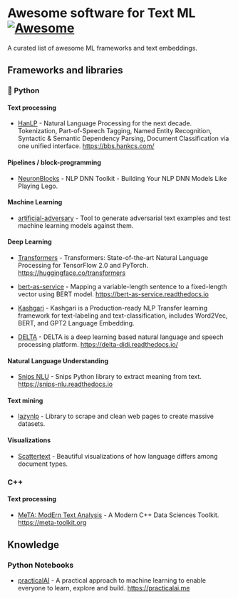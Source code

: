 # Awesome software for Text ML [![Awesome](https://cdn.rawgit.com/sindresorhus/awesome/d7305f38d29fed78fa85652e3a63e154dd8e8829/media/badge.svg)](https://github.com/sindresorhus/awesome)

A curated list of awesome ML frameworks and text embeddings.

## Frameworks and libraries

### :snake: Python

#### Text processing

* [HanLP](https://github.com/hankcs/HanLP) - Natural Language Processing for the next decade. Tokenization, Part-of-Speech Tagging, Named Entity Recognition, Syntactic & Semantic Dependency Parsing, Document Classification via one unified interface. https://bbs.hankcs.com/

#### Pipelines / block-programming

* [NeuronBlocks](https://github.com/microsoft/NeuronBlocks) - NLP DNN Toolkit - Building Your NLP DNN Models Like Playing Lego.

#### Machine Learning

* [artificial-adversary](https://github.com/airbnb/artificial-adversary) - Tool to generate adversarial text examples and test machine learning models against them.

#### Deep Learning

* [Transformers](https://github.com/huggingface/transformers) - Transformers: State-of-the-art Natural Language Processing for TensorFlow 2.0 and PyTorch. https://huggingface.co/transformers

* [bert-as-service](https://github.com/hanxiao/bert-as-service) - Mapping a variable-length sentence to a fixed-length vector using BERT model. https://bert-as-service.readthedocs.io

* [Kashgari](https://github.com/BrikerMan/Kashgari) -  Kashgari is a Production-ready NLP Transfer learning framework for text-labeling and text-classification, includes Word2Vec, BERT, and GPT2 Language Embedding.

* [DELTA](https://github.com/didi/delta) - DELTA is a deep learning based natural language and speech processing platform. https://delta-didi.readthedocs.io/

#### Natural Language Understanding

* [Snips NLU](https://github.com/snipsco/snips-nlu) - Snips Python library to extract meaning from text. https://snips-nlu.readthedocs.io

#### Text mining

* [lazynlp](https://github.com/chiphuyen/lazynlp) - Library to scrape and clean web pages to create massive datasets.

#### Visualizations

* [Scattertext](https://github.com/JasonKessler/scattertext) - Beautiful visualizations of how language differs among document types.

### C++

#### Text processing

* [MeTA: ModErn Text Analysis](https://github.com/meta-toolkit/meta) - A Modern C++ Data Sciences Toolkit. https://meta-toolkit.org

## Knowledge

### Python Notebooks

* [practicalAI](https://github.com/practicalAI/practicalAI) - A practical approach to machine learning to enable everyone to learn, explore and build. https://practicalai.me
